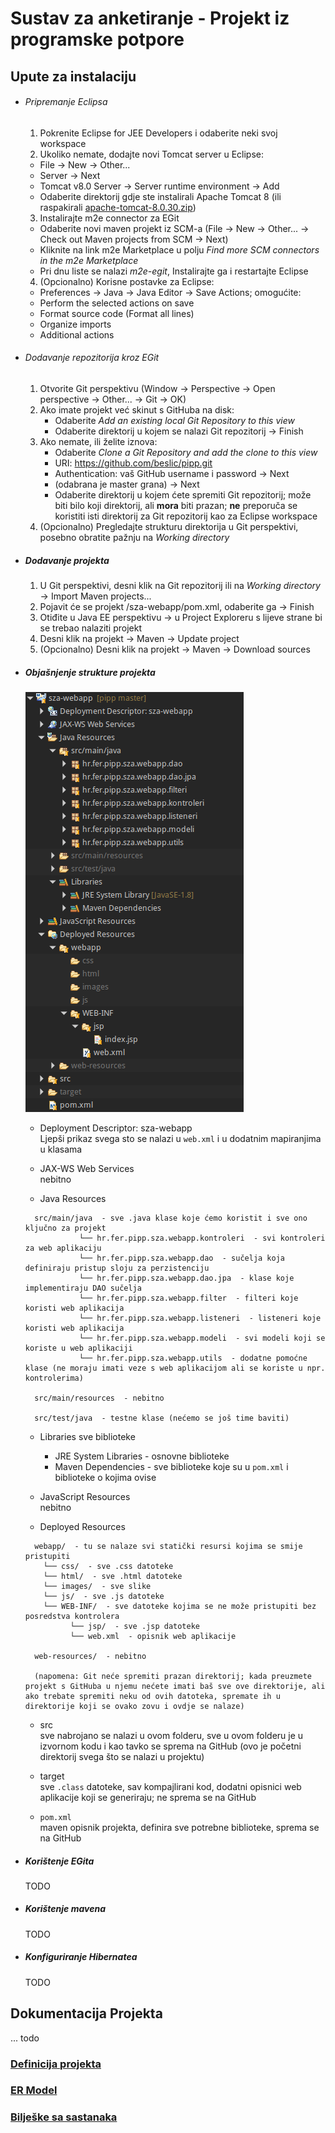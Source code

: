 # Sustav za anketiranje - Projekt iz programske potpore

## Upute za instalaciju

  * ###### Pripremanje Eclipsa
    1. Pokrenite Eclipse for JEE Developers i odaberite neki svoj workspace
    2. Ukoliko nemate, dodajte novi Tomcat server u Eclipse:
      - File -> New -> Other...
      - Server -> Next
      - Tomcat v8.0 Server -> Server runtime environment -> Add
      - Odaberite direktorij gdje ste instalirali Apache Tomcat 8 (ili raspakirali [apache-tomcat-8.0.30.zip](http://ftp.carnet.hr/misc/apache/tomcat/tomcat-8/v8.0.30/bin/apache-tomcat-8.0.30.zip))
    3. Instalirajte m2e connector za EGit
      - Odaberite novi maven projekt iz SCM-a (File -> New -> Other... -> Check out Maven projects from SCM -> Next)
      - Kliknite na link m2e Marketplace u polju _Find more SCM connectors in the m2e Marketplace_
      - Pri dnu liste se nalazi _m2e-egit_, Instalirajte ga i restartajte Eclipse
    4. (Opcionalno) Korisne postavke za Eclipse:
      - Preferences -> Java -> Java Editor -> Save Actions; omogućite:
      - Perform the selected actions on save
      - Format source code (Format all lines)
      - Organize imports
      - Additional actions

  * ###### Dodavanje repozitorija kroz EGit
    1. Otvorite Git perspektivu (Window -> Perspective -> Open perspective -> Other... -> Git -> OK)
    2. Ako imate projekt već skinut s GitHuba na disk:  
       - Odaberite _Add an existing local Git Repository to this view_
       - Odaberite direktorij u kojem se nalazi Git repozitorij -> Finish
    3. Ako nemate, ili želite iznova:  
       - Odaberite _Clone a Git Repository and add the clone to this view_
       - URI: https://github.com/beslic/pipp.git
       - Authentication: vaš GitHub username i password -> Next
       - (odabrana je master grana) -> Next
       - Odaberite direktorij u kojem ćete spremiti Git repozitorij; može biti bilo koji direktorij, ali **mora** biti prazan; **ne** preporuča se koristiti isti direktorij za Git repozitorij kao za Eclipse workspace
     4. (Opcionalno) Pregledajte strukturu direktorija u Git perspektivi, posebno obratite pažnju na _Working directory_


  * ##### Dodavanje projekta
    1. U Git perspektivi, desni klik na Git repozitorij ili na _Working directory_ -> Import Maven projects...
    2. Pojavit će se projekt /sza-webapp/pom.xml, odaberite ga -> Finish
    3. Otiđite u Java EE perspektivu -> u Project Exploreru s lijeve strane bi se trebao nalaziti projekt
    4. Desni klik na projekt -> Maven -> Update project
    5. (Opcionalno) Desni klik na projekt -> Maven -> Download sources


  * ##### Objašnjenje strukture projekta  

    ![struktura projekta](images/struktura-projekta.png)

    - Deployment Descriptor: sza-webapp  
      Ljepši prikaz svega sto se nalazi u `web.xml` i u dodatnim mapiranjima u klasama

    - JAX-WS Web Services  
      nebitno

    - Java Resources
    ```  
      src/main/java  - sve .java klase koje ćemo koristit i sve ono ključno za projekt  
                └── hr.fer.pipp.sza.webapp.kontroleri  - svi kontroleri za web aplikaciju
                └── hr.fer.pipp.sza.webapp.dao  - sučelja koja definiraju pristup sloju za perzistenciju
                └── hr.fer.pipp.sza.webapp.dao.jpa  - klase koje implementiraju DAO sučelja
                └── hr.fer.pipp.sza.webapp.filter  - filteri koje koristi web aplikacija
                └── hr.fer.pipp.sza.webapp.listeneri  - listeneri koje koristi web aplikacija
                └── hr.fer.pipp.sza.webapp.modeli  - svi modeli koji se koriste u web aplikaciji
                └── hr.fer.pipp.sza.webapp.utils  - dodatne pomoćne klase (ne moraju imati veze s web aplikacijom ali se koriste u npr. kontrolerima)

      src/main/resources  - nebitno

      src/test/java  - testne klase (nećemo se još time baviti)
      ```  

      - Libraries sve biblioteke  
        - JRE System Libraries - osnovne biblioteke
        - Maven Dependencies - sve biblioteke koje su u `pom.xml` i biblioteke o kojima ovise

      - JavaScript Resources  
      nebitno

      - Deployed Resources
      ```
        webapp/  - tu se nalaze svi statički resursi kojima se smije pristupiti
          └── css/  - sve .css datoteke
          └── html/  - sve .html datoteke
          └── images/  - sve slike
          └── js/  - sve .js datoteke
          └── WEB-INF/  - sve datoteke kojima se ne može pristupiti bez posredstva kontrolera
                └── jsp/  - sve .jsp datoteke
                └── web.xml  - opisnik web aplikacije

        web-resources/  - nebitno

        (napomena: Git neće spremiti prazan direktorij; kada preuzmete projekt s GitHuba u njemu nećete imati baš sve ove direktorije, ali ako trebate spremiti neku od ovih datoteka, spremate ih u direktorije koji se ovako zovu i ovdje se nalaze)
      ```
      - src  
      sve nabrojano se nalazi u ovom folderu, sve u ovom folderu je u izvornom kodu i kao tavko se sprema na GitHub (ovo je početni direktorij svega što se nalazi u projektu)

      - target  
      sve `.class` datoteke, sav kompajlirani kod, dodatni opisnici web aplikacije koji se generiraju; ne sprema se na GitHub

      - `pom.xml`  
      maven opisnik projekta, definira sve potrebne biblioteke, sprema se na GitHub


  * ##### Korištenje EGita

    TODO


  * ##### Korištenje mavena

    TODO


  * ##### Konfiguriranje Hibernatea

    TODO


## Dokumentacija Projekta

... todo

### [Definicija projekta](definicija-projekta.md)

### [ER Model](opis-baze-podataka.md)

### [Bilješke sa sastanaka](https://docs.google.com/document/d/1tqYlR7wgnotYuYYfDRm2xOz4JlXo75b7VYI6A7NRgK4/edit)
